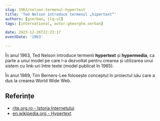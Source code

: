```yaml
---
slug: 1963/nelson-termenul-hypertext
title: 'Ted Nelson introduce termenul „hipertext”'
authors: [gserban, ilg-ul]
tags: [international, autor:gheorghe.serban]

date: 2023-12-26T22:23:17
eventDate: '1963'

---
```


În anul 1963, Ted Nelson introduce termenii **hypertext** și **hypermedia**,
ca parte a unui model pe care l-a dezvoltat pentru crearea și utilizarea
unui sistem cu link-uri între texte (model publicat în 1965).

<!-- truncate -->

În anul 1989, Tim Berners-Lee folosește conceptul în proiectul său care a
dus la crearea World Wide Web.

## Referințe

- [rite.org.ro - Istoria Internetului](https://rite.org.ro/istoria-internetului/)
- [en.wikipedia.org - Hypertext](https://en.wikipedia.org/wiki/Hypertext#History)
